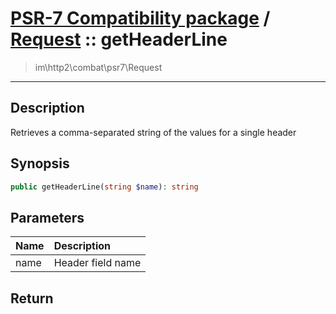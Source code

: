 # [PSR-7 Compatibility package](combat.md) / [Request](combat-Request.md) :: getHeaderLine
 > im\http2\combat\psr7\Request
____

## Description
Retrieves a comma-separated string of the values for a single header

## Synopsis
```php
public getHeaderLine(string $name): string
```

## Parameters
| Name | Description |
| :--- | :---------- |
| name | Header field name |

## Return

